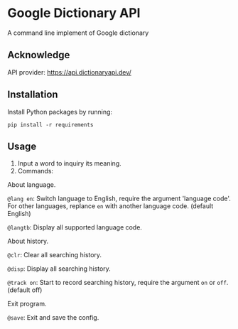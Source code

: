 # Google Dictionary API
 A command line implement of Google dictionary

## Acknowledge

API provider: https://api.dictionaryapi.dev/

## Installation

Install Python packages by running:

```
pip install -r requirements
```

## Usage

1. Input a word to inquiry its meaning.
2. Commands:

About language.

`@lang en`: Switch language to English, require the argument 'language code'. For other languages, replance `en` with another language code. (default English)

`@langtb`: Display all supported language code.

About history.

`@clr`: Clear all searching history.

`@disp`: Display all searching history.

`@track on`: Start to record searching history, require the argument `on` or `off`. (default off)

Exit program.

`@save`: Exit and save the config.

